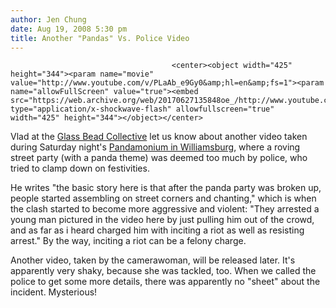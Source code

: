 ```yaml
---
author: Jen Chung
date: Aug 19, 2008 5:30 pm
title: Another "Pandas" Vs. Police Video
---
```


	
										<center><object width="425" height="344"><param name="movie" value="http://www.youtube.com/v/PLaAb_e9Gy0&amp;hl=en&amp;fs=1"><param name="allowFullScreen" value="true"><embed src="https://web.archive.org/web/20170627135848oe_/http://www.youtube.com/v/PLaAb_e9Gy0&amp;hl=en&amp;fs=1" type="application/x-shockwave-flash" allowfullscreen="true" width="425" height="344"></object></center>

<p>Vlad at the <a href="https://web.archive.org/web/20170627135848/http://www.glassbeadcollective.org/">Glass Bead Collective</a> let us know about another video taken during Saturday night&apos;s <a href="https://web.archive.org/web/20170627135848/http://gothamist.com/2008/08/17/police_unhappy_with_pandamonium_in.php">Pandamonium in Williamsburg</a>, where a roving street party (with a panda theme) was deemed too much by police, who tried to clamp down on festivities.  </p>

<p>He writes &quot;the basic story here is that after the panda party was broken up, people started assembling on street corners and chanting,&quot; which is when the clash started to become more aggressive and violent: &quot;They arrested a young man pictured in the video here by just pulling him out of the crowd, and as far as i heard charged him with inciting a riot as well as resisting arrest.&quot;  By the way, inciting a riot can be a felony charge.</p>

<p>Another video, taken by the camerawoman, will be released later.  It&apos;s apparently very shaky, because she was tackled, too. When we called the police to get some more details, there was apparently no &quot;sheet&quot; about the incident.  Mysterious!</p>					
										
									
				